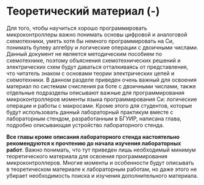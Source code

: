 # Теоретический материал (-)

Для того, чтобы научиться хорошо программировать микроконтроллеры важно понимать основы цифровой и аналоговой схемотехники, уметь хотя бы немного программировать на Си, понимать булеву алгебру и логические операции с двоичными числами. Данный документ не является методическим пособием по схемотехнике, поэтому объяснения схемотехнических решений и электрических схем будут даваться отталкиваясь от представления, что читатель знаком с основами теории электрических цепей и схемотехники. В данном разделе приведен очень важный для освоения материал по системам счисления ра боте с двоичными числами, также отдельные подразделы описывают важные для программирования микроконтроллеров моменты языка программирования Си: логические операции и работы с макросами. Кроме этого для студентов, которые будут использовать данный лабораторный практикум вместе с лабораторным стендом, разработанным в БГУИР, написана глава, подробно описывающая устройство лабораторного стенда.

**Все главы кроме описания лабораторного стенда настоятельно рекомендуются к прочтению до начала изучения лабораторных работ**. Важно понимать, что тут приведен лишь необходимый минимум теоретического материала для освоения программирования микроконтроллеров. Многие моменты и особенности будут описывать в теоретическом материале к лабораторным работам, но даже этого не убирает необходимость поиска и изучения дополнительного материала.